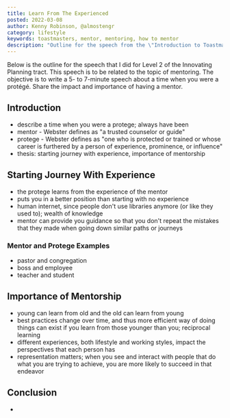 ```yaml
---
title: Learn From The Experienced
posted: 2022-03-08
author: Kenny Robinson, @almostengr
category: lifestyle
keywords: toastmasters, mentor, mentoring, how to mentor
description: "Outline for the speech from the \"Introduction to Toastmasters Mentoring\""
---
```


Below is the outline for the speech that I did for Level 2 of the Innovating Planning tract. 
This speech is to be related to the topic of mentoring. 
The objective is to write
a 5- to 7-minute speech about a time when you were a protégé. Share the impact and importance of having a mentor.

## Introduction

* describe a time when you were a protege; always have been
* mentor - Webster defines as "a trusted counselor or guide"
* protege - Webster defines as "one who is protected or trained or whose career is furthered by a person of experience, prominence, or influence"
* thesis: starting journey with experience, importance of mentorship 

## Starting Journey With Experience

* the protege learns from the experience of the mentor
* puts you in a better position than starting with no experience
* human internet, since people don't use libraries anymore (or like they used to); wealth of knowledge
* mentor can provide you guidance so that you don't repeat the mistakes that 
they made when going down similar paths or journeys

### Mentor and Protege Examples

* pastor and congregation
* boss and employee
* teacher and student

## Importance of Mentorship

* young can learn from old and the old can learn from young
* best practices change over time, and thus more efficient way of doing things can exist if you learn 
from those younger than you; reciprocal learning
* different experiences, both lifestyle and working styles, impact the perspectives that each person has
* representation matters; when you see and interact with people that do what you are trying to achieve, 
you are more likely to succeed in that endeavor 

## Conclusion

* 
